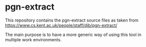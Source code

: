 # pgn-extract

This repository contains the pgn-extract source files as taken from
https://www.cs.kent.ac.uk/people/staff/djb/pgn-extract/

The main purpose is to have a more generic way of using this tool in multiple
work environments.
